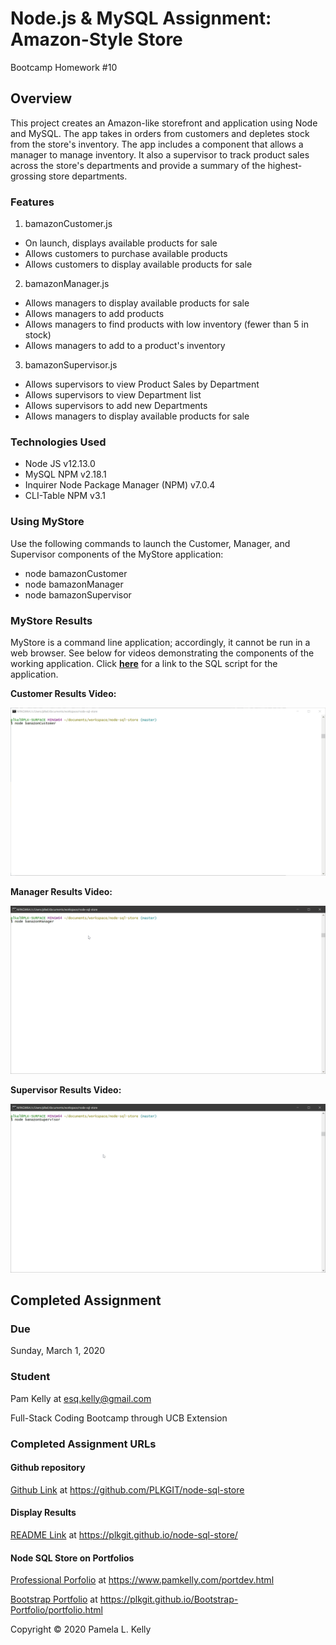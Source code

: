 # Node.js & MySQL Assignment: Amazon-Style Store
Bootcamp Homework #10

## Overview
This project creates an Amazon-like storefront and application using Node and MySQL. The app takes in orders from customers and depletes stock from the store's inventory. The app includes a component that allows a manager to manage inventory. It also a supervisor to track product sales across the store's departments and provide a summary of the highest-grossing store departments.

### Features
1. bamazonCustomer.js
  * On launch, displays available products for sale
  * Allows customers to purchase available products
  * Allows customers to display available products for sale
2. bamazonManager.js
  * Allows managers to display available products for sale
  * Allows managers to add products
  * Allows managers to find products with low inventory (fewer than 5 in stock)
  * Allows managers to add to a product's inventory
3. bamazonSupervisor.js
  * Allows supervisors to view Product Sales by Department
  * Allows supervisors to view Department list
  * Allows supervisors to add new Departments
  * Allows managers to display available products for sale

### Technologies Used
  * Node JS v12.13.0
  * MySQL NPM v2.18.1
  * Inquirer Node Package Manager (NPM) v7.0.4
  * CLI-Table NPM v3.1

### Using MyStore
Use the following commands to launch the Customer, Manager, and Supervisor components of the MyStore application:
* node bamazonCustomer
* node bamazonManager
* node bamazonSupervisor

### MyStore Results
MyStore is a command line application; accordingly, it cannot be run in a web browser.  See below for videos demonstrating the components of the working application.  Click **[here](https://github.com/PLKGIT/node-sql-store/blob/master/sql/bamazon_db.sql)** for a link to the SQL script for the application.

**Customer Results Video:**

![Customer Results](images/mystore_customer_results.gif)

**Manager Results Video:**

![Manager Results](images/mystore_manager_results.gif)

**Supervisor Results Video:**

![Supervisor Results](images/mystore_supervisor_results.gif)

## Completed Assignment

### Due
Sunday, March 1, 2020

### Student
Pam Kelly at [esq.kelly@gmail.com](mailto:esq.kelly@gmail.com)

Full-Stack Coding Bootcamp through UCB Extension

### Completed Assignment URLs

#### Github repository
[Github Link](https://github.com/PLKGIT/node-sql-store) at https://github.com/PLKGIT/node-sql-store

#### Display Results
[README Link](https://plkgit.github.io/node-sql-store/) at https://plkgit.github.io/node-sql-store/

#### Node SQL Store on Portfolios
[Professional Porfolio](https://www.pamkelly.com/portdev.html) at https://www.pamkelly.com/portdev.html

[Bootstrap Portfolio](https://plkgit.github.io/Bootstrap-Portfolio/portfolio.html) at https://plkgit.github.io/Bootstrap-Portfolio/portfolio.html


Copyright &copy; 2020 Pamela L. Kelly